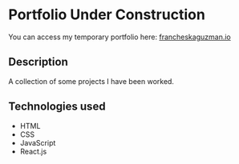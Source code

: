 # Portfolio Under Construction

You can access my temporary portfolio here: [francheskaguzman.io](http://francheskaguzman.io)

## Description

A collection of some projects I have been worked.

## Technologies used

* HTML
* CSS
* JavaScript
* React.js